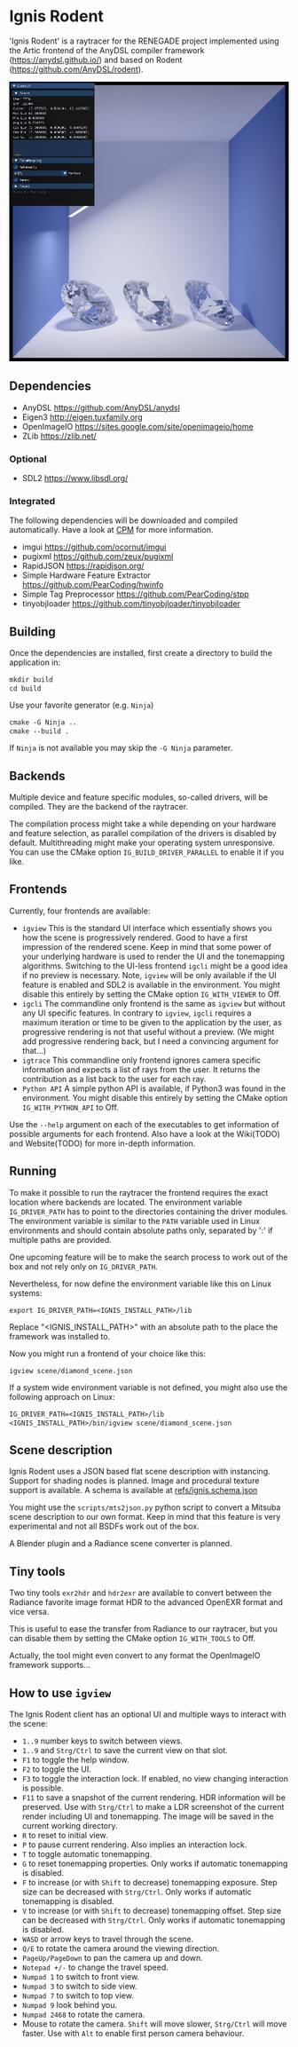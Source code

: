# Ignis Rodent

'Ignis Rodent' is a raytracer for the RENEGADE project implemented using the Artic frontend of the AnyDSL compiler framework (https://anydsl.github.io/) and based on Rodent (https://github.com/AnyDSL/rodent).

![Example render by Ignis Rodent](refs/screenshot.jpg)

## Dependencies

 - AnyDSL <https://github.com/AnyDSL/anydsl>
 - Eigen3 <http://eigen.tuxfamily.org>
 - OpenImageIO <https://sites.google.com/site/openimageio/home>
 - ZLib <https://zlib.net/>

### Optional

 - SDL2 <https://www.libsdl.org/>

### Integrated
The following dependencies will be downloaded and compiled automatically.
Have a look at [CPM](https://github.com/cpm-cmake/CPM.cmake) for more information. 

 - imgui <https://github.com/ocornut/imgui>
 - pugixml <https://github.com/zeux/pugixml>
 - RapidJSON <https://rapidjson.org/>
 - Simple Hardware Feature Extractor <https://github.com/PearCoding/hwinfo>
 - Simple Tag Preprocessor <https://github.com/PearCoding/stpp>
 - tinyobjloader <https://github.com/tinyobjloader/tinyobjloader>

## Building

Once the dependencies are installed, first create a directory to build the application in:

    mkdir build
    cd build

Use your favorite generator (e.g. `Ninja`)

    cmake -G Ninja ..
    cmake --build .

If `Ninja` is not available you may skip the `-G Ninja` parameter.

## Backends

Multiple device and feature specific modules, so-called drivers, will be compiled. They are the backend of the raytracer.

The compilation process might take a while depending on your hardware and feature selection, as parallel compilation of the drivers is disabled by default. Multithreading might make your operating system unresponsive. You can use the CMake option `IG_BUILD_DRIVER_PARALLEL` to enable it if you like.

## Frontends

Currently, four frontends are available:

 - `igview` This is the standard UI interface which essentially shows you how the scene is progressively rendered. Good to have a first impression of the rendered scene. Keep in mind that some power of your underlying hardware is used to render the UI and the tonemapping algorithms. Switching to the UI-less frontend `igcli` might be a good idea if no preview is necessary. Note, `igview` will be only available if the UI feature is enabled and SDL2 is available in the environment. You might disable this entirely by setting the CMake option `IG_WITH_VIEWER` to Off.
 - `igcli` The commandline only frontend is the same as `igview` but without any UI specific features. In contrary to `igview`, `igcli` requires a maximum iteration or time to be given to the application by the user, as progressive rendering is not that useful without a preview. (We might add progressive rendering back, but I need a convincing argument for that...)
 - `igtrace` This commandline only frontend ignores camera specific information and expects a list of rays from the user. It returns the contribution as a list back to the user for each ray.
 - `Python API` A simple python API is available, if Python3 was found in the environment. You might disable this entirely by setting the CMake option `IG_WITH_PYTHON_API` to Off.

Use the `--help` argument on each of the executables to get information of possible arguments for each frontend. Also have a look at the Wiki(TODO) and Website(TODO) for more in-depth information.

## Running

To make it possible to run the raytracer the frontend requires the exact location where backends are located. The environment variable `IG_DRIVER_PATH` has to point to the directories containing the driver modules. The environment variable is similar to the `PATH` variable used in Linux environments and should contain absolute paths only, separated by ':' if multiple paths are provided.

One upcoming feature will be to make the search process to work out of the box and not rely only on `IG_DRIVER_PATH`.

Nevertheless, for now define the environment variable like this on Linux systems:

    export IG_DRIVER_PATH=<IGNIS_INSTALL_PATH>/lib

Replace "<IGNIS_INSTALL_PATH>" with an absolute path to the place the framework was installed to. 

Now you might run a frontend of your choice like this:

    igview scene/diamond_scene.json

If a system wide environment variable is not defined, you might also use the following approach on Linux:

    IG_DRIVER_PATH=<IGNIS_INSTALL_PATH>/lib <IGNIS_INSTALL_PATH>/bin/igview scene/diamond_scene.json

## Scene description

Ignis Rodent uses a JSON based flat scene description with instancing. Support for shading nodes is planned. Image and procedural texture support is available.
A schema is available at [refs/ignis.schema.json](refs/ignis.schema.json)

You might use the `scripts/mts2json.py` python script to convert a Mitsuba scene description to our own format. Keep in mind that this feature is very experimental and not all BSDFs work out of the box.

A Blender plugin and a Radiance scene converter is planned.

## Tiny tools

Two tiny tools `exr2hdr` and `hdr2exr` are available to convert between the Radiance favorite image format HDR to the advanced OpenEXR format and vice versa.

This is useful to ease the transfer from Radiance to our raytracer, but you can disable them by setting the CMake option `IG_WITH_TOOLS` to Off.

Actually, the tool might even convert to any format the OpenImageIO framework supports...

## How to use `igview`

The Ignis Rodent client has an optional UI and multiple ways to interact with the scene:

 - `1..9` number keys to switch between views.
 - `1..9` and `Strg/Ctrl` to save the current view on that slot.
 - `F1` to toggle the help window.
 - `F2` to toggle the UI.
 - `F3` to toggle the interaction lock. If enabled, no view changing interaction is possible.
 - `F11` to save a snapshot of the current rendering. HDR information will be preserved. Use with `Strg/Ctrl` to make a LDR screenshot of the current render including UI and tonemapping. The image will be saved in the current working directory.
 - `R` to reset to initial view.
 - `P` to pause current rendering. Also implies an interaction lock.
 - `T` to toggle automatic tonemapping.
 - `G` to reset tonemapping properties. Only works if automatic tonemapping is disabled.
 - `F` to increase (or with `Shift` to decrease) tonemapping exposure. Step size can be decreased with `Strg/Ctrl`. Only works if automatic tonemapping is disabled.
 - `V` to increase (or with `Shift` to decrease) tonemapping offset. Step size can be decreased with `Strg/Ctrl`. Only works if automatic tonemapping is disabled.
 - `WASD` or arrow keys to travel through the scene.
 - `Q/E` to rotate the camera around the viewing direction. 
 - `PageUp/PageDown` to pan the camera up and down. 
 - `Notepad +/-` to change the travel speed.
 - `Numpad 1` to switch to front view.
 - `Numpad 3` to switch to side view.
 - `Numpad 7` to switch to top view.
 - `Numpad 9` look behind you.
 - `Numpad 2468` to rotate the camera.
 - Mouse to rotate the camera. `Shift` will move slower, `Strg/Ctrl` will move faster. Use with `Alt` to enable first person camera behaviour. 

